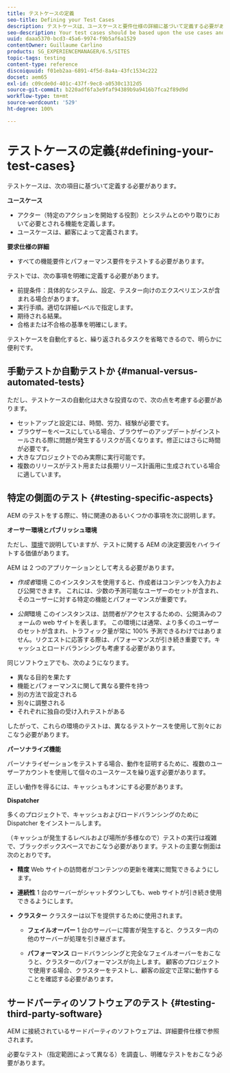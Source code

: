 ```yaml
---
title: テストケースの定義
seo-title: Defining your Test Cases
description: テストケースは、ユースケースと要件仕様の詳細に基づいて定義する必要があります
seo-description: Your test cases should be based upon the use cases and the detailed requirements specification
uuid: daaa5370-bcd3-45a6-9974-f9b5af6a1529
contentOwner: Guillaume Carlino
products: SG_EXPERIENCEMANAGER/6.5/SITES
topic-tags: testing
content-type: reference
discoiquuid: f01eb2aa-6891-4f5d-8a4a-43fc1534c222
docset: aem65
exl-id: c09cde0d-401c-437f-9ec8-a0530c1312d5
source-git-commit: b220adf6fa3e9faf94389b9a9416b7fca2f89d9d
workflow-type: tm+mt
source-wordcount: '529'
ht-degree: 100%

---
```


# テストケースの定義{#defining-your-test-cases}

テストケースは、次の項目に基づいて定義する必要があります。

**ユースケース**

* アクター（特定のアクションを開始する役割）とシステムとのやり取りにおいて必要とされる機能を定義します。
* ユースケースは、顧客によって定義されます。

**要求仕様の詳細**

* すべての機能要件とパフォーマンス要件をテストする必要があります。

テストでは、次の事項を明確に定義する必要があります。

* 前提条件：具体的なシステム、設定、テスター向けのエクスペリエンスが含まれる場合があります。
* 実行手順。適切な詳細レベルで指定します。
* 期待される結果。
* 合格または不合格の基準を明確にします。

テストケースを自動化すると、繰り返されるタスクを省略できるので、明らかに便利です。

## 手動テストか自動テストか {#manual-versus-automated-tests}

ただし、テストケースの自動化は大きな投資なので、次の点を考慮する必要があります。

* セットアップと設定には、時間、労力、経験が必要です。
* ブラウザーをベースにしている場合、ブラウザーのアップデートがインストールされる際に問題が発生するリスクが高くなります。修正にはさらに時間が必要です。
* 大きなプロジェクトでのみ実際に実行可能です。
* 複数のリリースがテスト用または長期リリース計画用に生成されている場合に適しています。

## 特定の側面のテスト {#testing-specific-aspects}

AEM のテストをする際に、特に関連のあるいくつかの事項を次に説明します。

**オーサー環境とパブリッシュ環境**

ただし、[環境](/help/sites-developing/the-basics.md#environments)で説明していますが、テストに関する AEM の決定要因をハイライトする価値があります。

AEM は 2 つのアプリケーションとして考える必要があります。

* *作成者*環境
このインスタンスを使用すると、作成者はコンテンツを入力および公開できます。
これには、少数の予測可能なユーザーのセットが含まれ、そのユーザーに対する特定の機能とパフォーマンスが重要です。

* *公開*環境
このインスタンスは、訪問者がアクセスするための、公開済みのフォームの web サイトを表します。
この環境には通常、より多くのユーザーのセットが含まれ、トラフィック量が常に 100% 予測できるわけではありません。リクエストに応答する際は、パフォーマンスが引き続き重要です。キャッシュとロードバランシングも考慮する必要があります。

同じソフトウェアでも、次のようになります。

* 異なる目的を果たす
* 機能とパフォーマンスに関して異なる要件を持つ
* 別の方法で設定される
* 別々に調整される
* それぞれに独自の受け入れテストがある

したがって、これらの環境のテストは、異なるテストケースを使用して別々におこなう必要があります。

**パーソナライズ機能**

パーソナライゼーションをテストする場合、動作を証明するために、複数のユーザーアカウントを使用して個々のユースケースを繰り返す必要があります。

正しい動作を得るには、キャッシュもオンにする必要があります。

**Dispatcher**

多くのプロジェクトで、キャッシュおよびロードバランシングのために Dispatcher をインストールします。

（キャッシュが発生するレベルおよび場所が多様なので）テストの実行は複雑で、ブラックボックスベースでおこなう必要があります。テストの主要な側面は次のとおりです。

* **精度**
Web サイトの訪問者がコンテンツの更新を確実に閲覧できるようにします。

* **連続性**
1 台のサーバーがシャットダウンしても、web サイトが引き続き使用できるようにします。

* **クラスター**
クラスターは以下を提供するために使用されます。

   * **フェイルオーバー**
1 台のサーバーに障害が発生すると、クラスター内の他のサーバーが処理を引き継ぎます。

   * **パフォーマンス**
ロードバランシングと完全なフェイルオーバーをおこなうと、クラスターのパフォーマンスが向上します。
顧客のプロジェクトで使用する場合、クラスターをテストし、顧客の設定で正常に動作することを確認する必要があります。

## サードパーティのソフトウェアのテスト {#testing-third-party-software}

AEM に接続されているサードパーティのソフトウェアは、詳細要件仕様で参照されます。

必要なテスト（指定範囲によって異なる）を調査し、明確なテストをおこなう必要があります。
